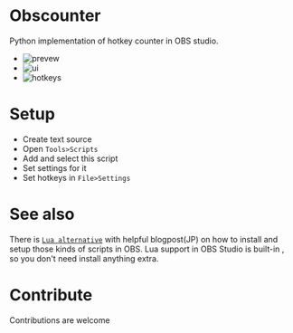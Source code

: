 # Obscounter
Python implementation of hotkey counter in OBS studio.  
- ![prevew](counter.gif)
- ![ui](https://i.imgur.com/UobLYdS.png)
- ![hotkeys](https://i.imgur.com/dEC2Y6M.png)
# Setup
- Create text source
- Open `Tools>Scripts` 
- Add and select this script
- Set settings for it
- Set hotkeys in `File>Settings`
# See also
There is [`Lua alternative`](https://gist.github.com/tid-kijyun/477c723ea42d22903ebe6b6cee3f77a1) with helpful blogpost(JP)
on how to install and setup those kinds of scripts in OBS.
Lua support in OBS Studio is built-in , so you don't need install anything extra.
# Contribute 
Contributions are welcome
